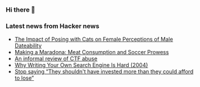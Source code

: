 ### Hi there 👋

<!--
**arashid-sh/arashid-sh** is a ✨ _special_ ✨ repository because its `README.md` (this file) appears on your GitHub profile.

Here are some ideas to get you started:

- 🔭 I’m currently working on ...
- 🌱 I’m currently learning ...
- 👯 I’m looking to collaborate on ...
- 🤔 I’m looking for help with ...
- 💬 Ask me about ...
- 📫 How to reach me: ...
- 😄 Pronouns: ...
- ⚡ Fun fact: ...
-->

### Latest news from Hacker news
<!-- BLOG-POST-LIST:START -->
- [The Impact of Posing with Cats on Female Perceptions of Male Dateability](https://www.mdpi.com/2076-2615/10/6/1007)
- [Making a Maradona: Meat Consumption and Soccer Prowess](https://ideas.repec.org/p/aoz/wpaper/161.html)
- [An informal review of CTF abuse](https://gynvael.coldwind.pl/?id=750)
- [Why Writing Your Own Search Engine Is Hard &lpar;2004&rpar;](https://queue.acm.org/detail.cfm?id=988407)
- [Stop saying “They shouldn&#39;t have invested more than they could afford to lose”](https://blog.mollywhite.net/stop-saying-they-shouldnt-have-invested-more-than-they-can-afford-to-lose/)
<!-- BLOG-POST-LIST:END -->
